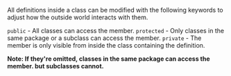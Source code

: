 All definitions inside a class can be modified with the following keywords to adjust how the outside world interacts with them.

`public` - All classes can access the member.
`protected` - Only classes in the same package or a subclass can access the member.
`private` - The member is only visible from inside the class containing the definition.

**Note: If they're omitted, classes in the same package can access the member. but subclasses cannot.**  